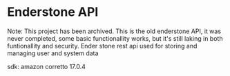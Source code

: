 # Enderstone API
Note: This project has been archived. This is the old enderstone API, it was never completed, some basic functionallity works, but it's still laking in both funtionallity and security.
Ender stone rest api used for storing and managing user and system data

sdk: amazon corretto 17.0.4
